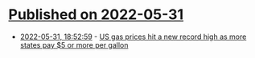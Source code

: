 # [Published on 2022-05-31](index.md)

* [2022-05-31, 18:52:59](https://news.ycombinator.com/item?id=31573353) - [US gas prices hit a new record high as more states pay $5 or more per gallon](https://markets.businessinsider.com/news/commodities/gas-prices-new-record-states-pay-over-5-dollars-gallon-2022-5)
